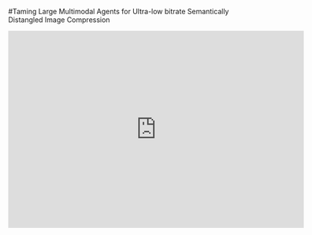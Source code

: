 #Taming Large Multimodal Agents for Ultra-low bitrate Semantically Distangled Image Compression

<embed src="https://github.com/yang-xidian/SEDIC/blob/main/method.pdf" width="600" height="400">


